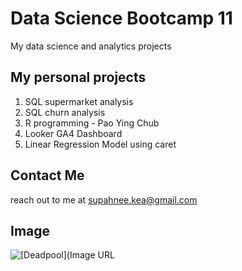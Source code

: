 # Data Science Bootcamp 11
My data science and analytics projects 

## My personal projects
1. SQL supermarket analysis
2. SQL churn analysis
3. R programming - Pao Ying Chub
4. Looker GA4 Dashboard
5. Linear Regression Model using caret

## Contact Me
reach out to me at supahnee.kea@gmail.com

## Image
![[Deadpool]([Image URL]([https://www.google.com/url?sa=i&url=https%3A%2F%2Fxmenmovies.fandom.com%2Fwiki%2FDeadpool&psig=AOvVaw2FjjZlESn-Ao9FfsyAaydE&ust=1747665889827000&source=images&cd=vfe&opi=89978449&ved=0CBQQjRxqFwoTCKDmhPagrY0DFQAAAAAdAAAAABAE)](https://static.wikia.nocookie.net/xmenmovies/images/9/94/Deadpool_Textless.jpg/revision/latest?cb=20200608174908)
